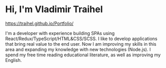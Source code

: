# Hi, I'm Vladimir Traihel
https://traihel.github.io/Portfolio/

I'm a developer with experience building SPAs using React/Redux/TypeScript/HTML&CSS/SCSS. I like to develop applications that bring real value to the end user. Now I am improving my skills in this area and expanding my knowledge with new technologies (Node.js). I spend my free time reading educational literature, as well as improving my English.